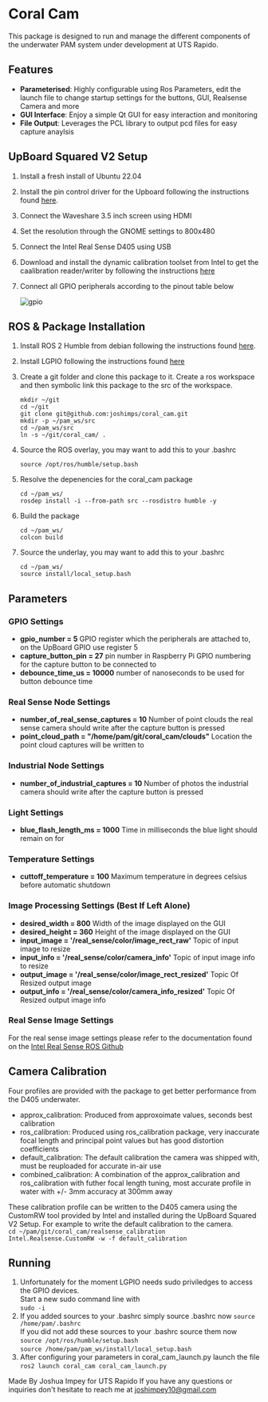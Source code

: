 # Coral Cam
This package is designed to run and manage the different components of the underwater PAM system under development at UTS Rapido. 

## Features

- **Parameterised**: Highly configurable using Ros Parameters, edit the launch file to change startup settings for the buttons, GUI, Realsense Camera and more
- **GUI Interface**: Enjoy a simple Qt GUI for easy interaction and monitoring
- **File Output**: Leverages the PCL library to output pcd files for easy capture anaylsis

## UpBoard Squared V2 Setup
1. Install a fresh install of Ubuntu 22.04
2. Install the pin control driver for the Upboard following the instructions found [here](https://github.com/up-division/pinctrl-upboard).
3. Connect the Waveshare 3.5 inch screen using HDMI
4. Set the resolution through the GNOME settings to 800x480
5. Connect the Intel Real Sense D405 using USB
6. Download and install the dynamic calibration toolset from Intel to get the caalibration reader/writer by following the instructions [here](https://www.intel.com/content/www/us/en/download/645988/intel-realsense-d400-series-dynamic-calibration-tool.html)
7. Connect all GPIO peripherals according to the pinout table below

   ![gpio](https://github.com/up-board/up-community/raw/main/images/up2/up2pinout_04092021.jpg)


## ROS & Package Installation

1. Install ROS 2 Humble from debian following the instructions found [here](https://docs.ros.org/en/humble/Installation/Ubuntu-Install-Debians.html#id2).

2. Install LGPIO following the instructions found [here](https://abyz.me.uk/lg/download.html)

3. Create a git folder and clone this package to it. Create a ros workspace and then symbolic link this package to the src of the workspace.

   `mkdir ~/git` \
   `cd ~/git` \
   `git clone git@github.com:joshimps/coral_cam.git` \
   `mkdir -p ~/pam_ws/src` \
   `cd ~/pam_ws/src` \
   `ln -s ~/git/coral_cam/ .`


4. Source the ROS overlay, you may want to add this to your .bashrc

    `source /opt/ros/humble/setup.bash`
   
5. Resolve the depenencies for the coral_cam package

   `cd ~/pam_ws/` \
   `rosdep install -i --from-path src --rosdistro humble -y`

6. Build the package

    `cd ~/pam_ws/` \
    `colcon build`

7. Source the underlay, you may want to add this to your .bashrc

    `cd ~/pam_ws/` \
    `source install/local_setup.bash`

## Parameters

### GPIO Settings
- **gpio_number = 5** GPIO register which the peripherals are attached to, on the UpBoard GPIO use register 5
- **capture_button_pin = 27** pin number in Raspberry Pi GPIO numbering for the capture button to be connected to
- **debounce_time_us = 10000** number of nanoseconds to be used for button debounce time

### Real Sense Node Settings
- **number_of_real_sense_captures = 10** Number of point clouds the real sense camera should write after the capture button is pressed
- **point_cloud_path = "/home/pam/git/coral_cam/clouds"** Location the point cloud captures will be written to

### Industrial Node Settings
- **number_of_industrial_captures = 10** Number of photos the industrial camera should write after the capture button is pressed

### Light Settings
- **blue_flash_length_ms = 1000** Time in milliseconds the blue light should remain on for

### Temperature Settings
- **cuttoff_temperature = 100** Maximum temperature in degrees celsius before automatic shutdown

### Image Processing Settings (Best If Left Alone)
- **desired_width = 800** Width of the image displayed on the GUI 
- **desired_height = 360** Height of the image displayed on the GUI 
- **input_image = '/real_sense/color/image_rect_raw'** Topic of input image to resize
- **input_info = '/real_sense/color/camera_info'** Topic of input image info to resize
- **output_image = '/real_sense/color/image_rect_resized'** Topic Of Resized output image
- **output_info = '/real_sense/color/camera_info_resized'** Topic Of Resized output image info

### Real Sense Image Settings
For the real sense image settings please refer to the documentation found on the [Intel Real Sense ROS Github](https://github.com/IntelRealSense/realsense-ros)

## Camera Calibration
Four profiles are provided with the package to get better performance from the D405 underwater.

- approx_calibration: Produced from approxoimate values, seconds best calibration
- ros_calibration: Produced using ros_calibration package, very inaccurate focal length and principal point values but has good distortion coefficients
- default_calibration: The default calibration the camera was shipped with, must be reuploaded for accurate in-air use
- combined_calibration: A combination of the approx_calibration and ros_calibration with futher focal length tuning, most accurate profile in water with +/- 3mm accuracy at 300mm away

These calibration profile can be written to the D405 camera using the CustomRW tool provided by Intel and installed during the UpBoard Squared V2 Setup. For example to write the default calibration to the camera. \
`cd ~/pam/git/coral_cam/realsense_calibration`\
`Intel.Realsense.CustomRW -w -f default_calibration`


## Running

1. Unfortunately for the moment LGPIO needs sudo priviledges to access the GPIO devices. \
   Start a new sudo command line with \
   `sudo -i` 
3. If you added sources to your .bashrc simply source .bashrc now
   `source /home/pam/.bashrc` \
   If you did not add these sources to your .bashrc source them now \
   `source /opt/ros/humble/setup.bash` \
   `source /home/pam/pam_ws/install/local_setup.bash`
4. After configuring your parameters in coral_cam_launch.py launch the file
   `ros2 launch coral_cam coral_cam_launch.py`



Made By Joshua Impey for UTS Rapido
If you have any questions or inquiries don't hesitate to reach me at joshimpey10@gmail.com 
